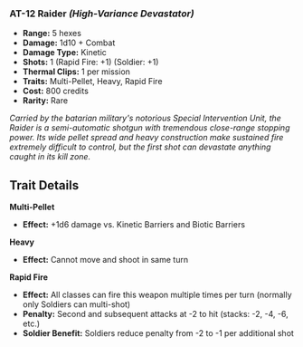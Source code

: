 ### AT-12 Raider *(High-Variance Devastator)*
- **Range:** 5 hexes
- **Damage:** 1d10 + Combat
- **Damage Type:** Kinetic
- **Shots:** 1 (Rapid Fire: +1) (Soldier: +1)
- **Thermal Clips:** 1 per mission
- **Traits:** Multi-Pellet, Heavy, Rapid Fire
- **Cost:** 800 credits
- **Rarity:** Rare

*Carried by the batarian military's notorious Special Intervention Unit, the Raider is a semi-automatic shotgun with tremendous close-range stopping power. Its wide pellet spread and heavy construction make sustained fire extremely difficult to control, but the first shot can devastate anything caught in its kill zone.*

## Trait Details

**Multi-Pellet**
- **Effect:** +1d6 damage vs. Kinetic Barriers and Biotic Barriers

**Heavy**
- **Effect:** Cannot move and shoot in same turn

**Rapid Fire**
- **Effect:** All classes can fire this weapon multiple times per turn (normally only Soldiers can multi-shot)
- **Penalty:** Second and subsequent attacks at -2 to hit (stacks: -2, -4, -6, etc.)
- **Soldier Benefit:** Soldiers reduce penalty from -2 to -1 per additional shot